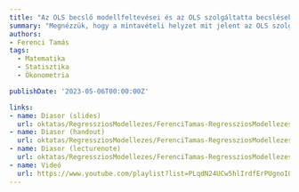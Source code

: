 ```yaml
---
title: "Az OLS becslő modellfeltevései és az OLS szolgáltatta becslések statisztikai tulajdonságai"
summary: "Megnézzük, hogy a mintavételi helyzet mit jelent az OLS szolgáltatta becslésekre nézve. Vajon milyen feltevések teljesülése esetén milyen tulajdonságai bizonyíthatóak az OLS-nek? Ráadásként visszatérünk az optimális sokasági regresszió kérdésére, és adunk egy új, feltevéseket igénylő, de cserében sokkal egyszerűbb levezetést."
authors:
- Ferenci Tamás
tags:
  - Matematika
  - Statisztika
  - Ökonometria

publishDate: '2023-05-06T00:00:00Z'

links:
- name: Diasor (slides)
  url: oktatas/RegressziosModellezes/FerenciTamas-RegressziosModellezes-AzOLSBecsloModellfeltevesei-slides.pdf
- name: Diasor (handout)
  url: oktatas/RegressziosModellezes/FerenciTamas-RegressziosModellezes-AzOLSBecsloModellfeltevesei-handout.pdf
- name: Diasor (lecturenote)
  url: oktatas/RegressziosModellezes/FerenciTamas-RegressziosModellezes-AzOLSBecsloModellfeltevesei-lecturenote.pdf
- name: Videó
  url: https://www.youtube.com/playlist?list=PLqdN24UCw5hlIrdfErPUgnoIQC4U6cxiL
---
```

